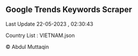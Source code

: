 

## Google Trends Keywords Scraper 
 
Last Update 22-05-2023 , 02:30:43

Country List :
VIETNAM.json



© Abdul Muttaqin 
